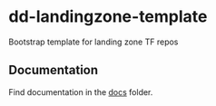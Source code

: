# dd-landingzone-template
Bootstrap template for landing zone TF repos

## Documentation

Find documentation in the [docs](./docs) folder.
